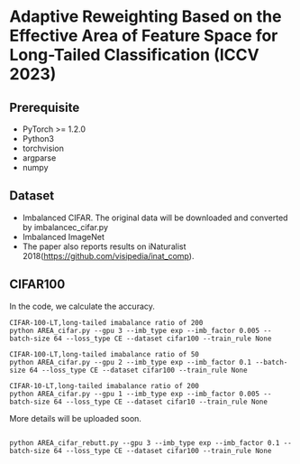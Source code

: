 # Adaptive Reweighting Based on the Effective Area of Feature Space for Long-Tailed Classification (ICCV 2023)

## Prerequisite
* PyTorch >= 1.2.0
* Python3
* torchvision
* argparse
* numpy

## Dataset

* Imbalanced CIFAR. The original data will be downloaded and converted by imbalancec_cifar.py
* Imbalanced ImageNet
* The paper also reports results on iNaturalist 2018(https://github.com/visipedia/inat_comp). 


## CIFAR100
In the code, we calculate the accuracy.
```
CIFAR-100-LT,long-tailed imabalance ratio of 200
python AREA_cifar.py --gpu 3 --imb_type exp --imb_factor 0.005 --batch-size 64 --loss_type CE --dataset cifar100 --train_rule None 
```
```
CIFAR-100-LT,long-tailed imabalance ratio of 50
python AREA_cifar.py --gpu 2 --imb_type exp --imb_factor 0.1 --batch-size 64 --loss_type CE --dataset cifar100 --train_rule None 
```
```
CIFAR-10-LT,long-tailed imabalance ratio of 200
python AREA_cifar.py --gpu 1 --imb_type exp --imb_factor 0.005 --batch-size 64 --loss_type CE --dataset cifar10 --train_rule None 
```
More details will be uploaded soon.




```

python AREA_cifar_rebutt.py --gpu 3 --imb_type exp --imb_factor 0.1 --batch-size 64 --loss_type CE --dataset cifar100 --train_rule None 


```






    









